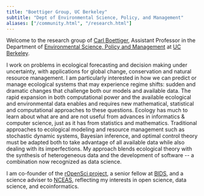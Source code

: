 ```yaml
---
title: "Boettiger Group, UC Berkeley"
subtitle: "Dept of Environmental Science, Policy, and Management"
aliases: ["/community.html", "/research.html"]
---
```


Welcome to the research group of 
<a property="foaf:homepage schema:url" href="http://carlboettiger.info">
<span property="foaf:name"> <span property="foaf:givenName">Carl</span>
<span property="foaf:familyName">Boettiger</span></span></a>,
<span property="schema:jobTitle">Assistant Professor</span> in the Department of 
<a rel="schema:affiliation" href="http://ourenvironment.berkeley.edu">Environmental Science, Policy and Management</a> at 
<a rel="foaf:workplaceHomepage" href="http://www.berkeley.edu/">UC Berkeley</a>.

I work on problems in ecological forecasting and decision making under
uncertainty, with applications for global change, conservation and
natural resource management. I am particularly interested in how we can
predict or manage ecological systems that may experience regime shifts:
sudden and dramatic changes that challenge both our models and available
data.  The rapid expansion in both computational power and the available
ecological and environmental data enables and requires new mathematical,
statistical and computational approaches to these questions. Ecology
has much to learn about what are and are not useful from advances in
informatics & computer science, just as it has from statistics and
mathematics. Traditional approaches to ecological modeling and resource
management such as stochastic dynamic systems, Bayesian inference, and
optimal control theory must be adapted both to take advantage of all
available data while also dealing with its imperfections. My approach
blends ecological theory with the synthesis of heterogeneous data and
the development of software -- a combination now recognized as data
science.<p/> <p><span rel="foaf:interest"> I am co-founder of the <a
href="https://ropensci.org">rOpenSci project</a>, a senior fellow at
<a href="http://bids.berkeley.edu">BIDS</a>, and a science adviser to
<a href="http://nceas.ucsb.edu">NCEAS</a>, reflecting my interests in
open science, data science, and ecoinformatics.</span>

